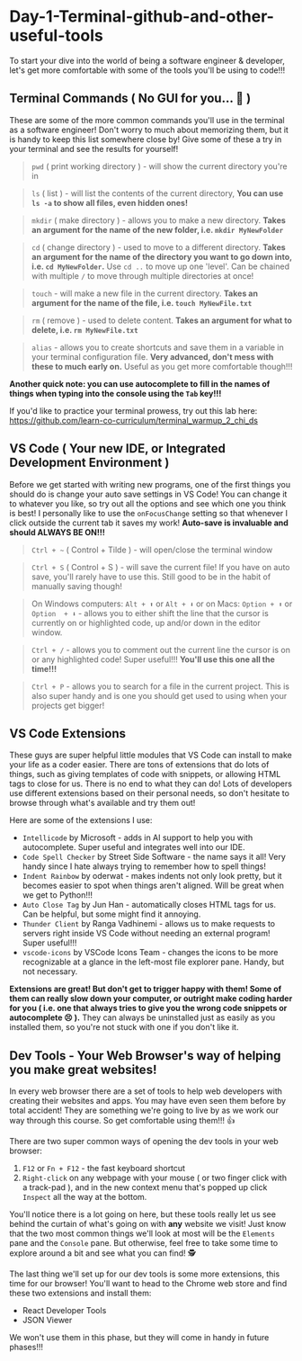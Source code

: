 # Day-1-Terminal-github-and-other-useful-tools
To start your dive into the world of being a software engineer & developer, let's get more comfortable with some of the tools you'll be using to code!!!

## Terminal Commands ( No GUI for you... 🫵 )

These are some of the more common commands you'll use in the terminal as a software engineer! Don't worry to much about memorizing them, but it is handy to keep this list somewhere close by! Give some of these a try in your terminal and see the results for yourself!

> `pwd` ( print working directory ) - will show the current directory you're in

> `ls` ( list ) - will list the contents of the current directory, **You can use `ls -a` to show all files, even hidden ones!**

> `mkdir` ( make directory ) - allows you to make a new directory. **Takes an argument for the name of the new folder, i.e. `mkdir MyNewFolder`**

> `cd` ( change directory ) - used to move to a different directory. **Takes an argument for the name of the directory you want to go down into, i.e. `cd MyNewFolder`.**  Use `cd ..` to move up one 'level'. Can be chained with multiple `/` to move through multiple directories at once!

> `touch` - will make a new file in the current directory. **Takes an argument for the name of the file, i.e. `touch MyNewFile.txt`**

> `rm` ( remove ) - used to delete content. **Takes an argument for what to delete, i.e. `rm MyNewFile.txt`**

> `alias` - allows you to create shortcuts and save them in a variable in your terminal configuration file. **Very advanced, don't mess with these to much early on.** Useful as you get more comfortable though!!!

**Another quick note: you can use autocomplete to fill in the names of things when typing into the console using the `Tab` key!!!**

If you'd like to practice your terminal prowess, try out this lab here: https://github.com/learn-co-curriculum/terminal_warmup_2_chi_ds

## VS Code ( Your new IDE, or Integrated Development Environment )

Before we get started with writing new programs, one of the first things you should do is change your auto save settings in VS Code! You can change it to whatever you like, so try out all the options and see which one you think is best! I personally like to use the `onFocusChange` setting so that whenever I click outside the current tab it saves my work! **Auto-save is invaluable and should ALWAYS BE ON!!!**

> `Ctrl + ~` ( Control + Tilde ) - will open/close the terminal window

> `Ctrl + S` ( Control + S ) - will save the current file! If you have on auto save, you'll rarely have to use this. Still good to be in the habit of manually saving though!

> On Windows computers: `Alt + ⬆️` or `Alt + ⬇️`
  or on Macs: `Option + ⬆️` or `Option  + ⬇️`
    - allows you to either shift the line that the cursor is currently on or highlighted code, up and/or down in the editor window.

> `Ctrl + /` - allows you to comment out the current line the cursor is on or any highlighted code! Super useful!!! **You'll use this one all the time!!!**

> `Ctrl + P` - allows you to search for a file in the current project. This is also super handy and is one you should get used to using when your projects get bigger!

## VS Code Extensions

These guys are super helpful little modules that VS Code can install to make your life as a coder easier. There are tons of extensions that do lots of things, such as giving templates of code with snippets, or allowing HTML tags to close for us. There is no end to what they can do! Lots of developers use different extensions based on their personal needs, so don't hesitate to browse through what's available and try them out!

Here are some of the extensions I use:

- `Intellicode` by Microsoft - adds in AI support to help you with autocomplete. Super useful and integrates well into our IDE.
- `Code Spell Checker` by Street Side Software - the name says it all! Very handy since I hate always trying to remember how to spell things!
- `Indent Rainbow` by oderwat - makes indents not only look pretty, but it becomes easier to spot when things aren't aligned. Will be great when we get to Python!!!
- `Auto Close Tag` by Jun Han - automatically closes HTML tags for us. Can be helpful, but some might find it annoying.
- `Thunder Client` by Ranga Vadhinemi - allows us to make requests to servers right inside VS Code without needing an external program! Super useful!!!
- `vscode-icons` by VSCode Icons Team - changes the icons to be more recognizable at a glance in the left-most file explorer pane. Handy, but not necessary.

**Extensions are great! But don't get to trigger happy with them! Some of them can really slow down your computer, or outright make coding harder for you ( i.e. one that always tries to give you the wrong code snippets or autocomplete 😣 ).** They can always be uninstalled just as easily as you installed them, so you're not stuck with one if you don't like it.

## Dev Tools - Your Web Browser's way of helping you make great websites!

In every web browser there are a set of tools to help web developers with creating their websites and apps. You may have even seen them before by total accident! They are something we're going to live by as we work our way through this course. So get comfortable using them!!! 👍

There are two super common ways of opening the dev tools in your web browser:

1. `F12` or `Fn + F12` - the fast keyboard shortcut
2. `Right-click` on any webpage with your mouse ( or two finger click with a track-pad ), and in the new context menu that's popped up click `Inspect` all the way at the bottom.

You'll notice there is a lot going on here, but these tools really let us see behind the curtain of what's going on with **any** website we visit! Just know that the two most common things we'll look at most will be the `Elements` pane and the `Console` pane. But otherwise, feel free to take some time to explore around a bit and see what you can find! 🕵️

The last thing we'll set up for our dev tools is some more extensions, this time for our browser! You'll want to head to the Chrome web store and find these two extensions and install them:

- React Developer Tools
- JSON Viewer

We won't use them in this phase, but they will come in handy in future phases!!!

